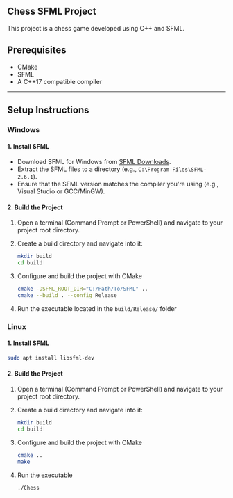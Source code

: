 ## Chess SFML Project

This project is a chess game developed using C++ and SFML.

## Prerequisites

- CMake
- SFML
- A C++17 compatible compiler

---

## Setup Instructions

### Windows


#### 1. Install SFML
- Download SFML for Windows from [SFML Downloads](https://www.sfml-dev.org/download/sfml/2.6.1/).
- Extract the SFML files to a directory (e.g., `C:\Program Files\SFML-2.6.1`).
- Ensure that the SFML version matches the compiler you're using (e.g., Visual Studio or GCC/MinGW).

#### 2. Build the Project
1. Open a terminal (Command Prompt or PowerShell) and navigate to your project root directory.
   
2. Create a build directory and navigate into it:
   ```bash
   mkdir build
   cd build
   ```
3. Configure and build the project with CMake
   ```bash
   cmake -DSFML_ROOT_DIR="C:/Path/To/SFML" ..
   cmake --build . --config Release
   ```
4. Run the executable  located in the `build/Release/` folder


### Linux


#### 1. Install SFML
  ```bash
  sudo apt install libsfml-dev
  ```

#### 2. Build the Project
1. Open a terminal (Command Prompt or PowerShell) and navigate to your project root directory.

2. Create a build directory and navigate into it:
   ```bash
   mkdir build
   cd build
   ```

3. Configure and build the project with CMake
   ```bash
   cmake ..
   make
   ```

4. Run the executable
   ```
   ./Chess
   ```

